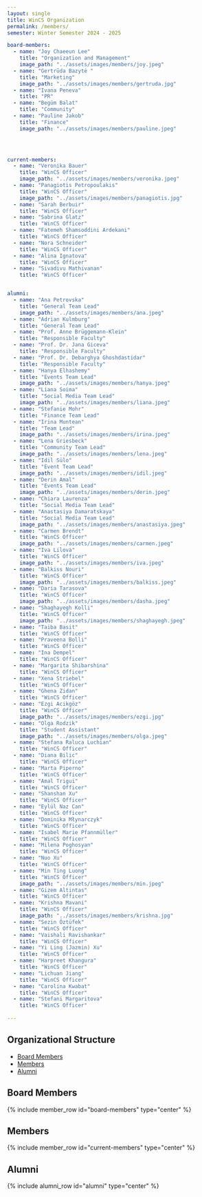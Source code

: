 ```yaml
---
layout: single
title: WinCS Organization
permalink: /members/
semester: Winter Semester 2024 - 2025

board-members:
  - name: "Joy Chaeeun Lee"
    title: "Organization and Management"
    image_path: "../assets/images/members/joy.jpeg"
  - name: "Gertrūda Bazytė "
    title: "Marketing"
    image_path: "../assets/images/members/gertruda.jpg"  
  - name: "Ivana Peneva"
    title: "PR"
  - name: "Begüm Balat"
    title: "Community"
  - name: "Pauline Jakob"
    title: "Finance"
    image_path: "../assets/images/members/pauline.jpeg"
  



current-members:
  - name: "Veronika Bauer"
    title: "WinCS Officer"
    image_path: "../assets/images/members/veronika.jpeg"
  - name: "Panagiotis Petropoulakis"
    title: "WinCS Officer"
    image_path: "../assets/images/members/panagiotis.jpg"
  - name: "Sarah Berbuir"
    title: "WinCS Officer"
  - name: "Sabrina Glatz"
    title: "WinCS Officer"
  - name: "Fatemeh Shamsoddini Ardekani"
    title: "WinCS Officer"
  - name: "Nora Schneider"
    title: "WinCS Officer"
  - name: "Alina Ignatova"
    title: "WinCS Officer"
  - name: "Sivadivu Mathivanan"
    title: "WinCS Officer"


alumni:
  - name: "Ana Petrovska"
    title: "General Team Lead"
    image_path: "../assets/images/members/ana.jpeg"
  - name: "Adrian Kulmburg"
    title: "General Team Lead"
  - name: "Prof. Anne Brüggemann-Klein"
    title: "Responsible Faculty"
  - name: "Prof. Dr. Jana Giceva"
    title: "Responsible Faculty"
  - name: "Prof. Dr. Debarghya Ghoshdastidar"
    title: "Responsible Faculty"
  - name: "Hanya Elhashemy"
    title: "Events Team Lead"
    image_path: "../assets/images/members/hanya.jpeg"
  - name: "Liana Soima"
    title: "Social Media Team Lead"
    image_path: "../assets/images/members/liana.jpeg"
  - name: "Stefanie Mohr"
    title: "Finance Team Lead"
  - name: "Irina Muntean"
    title: "Team Lead"
    image_path: "../assets/images/members/irina.jpeg"
  - name: "Lena Griesbeck"
    title: "Community Team Lead"
    image_path: "../assets/images/members/lena.jpeg"
  - name: "Idil Sülo"
    title: "Event Team Lead"
    image_path: "../assets/images/members/idil.jpeg"
  - name: "Derin Amal"
    title: "Events Team Lead"
    image_path: "../assets/images/members/derin.jpeg"
  - name: "Chiara Laurenza"
    title: "Social Media Team Lead"
  - name: "Anastasiya Damaratskaya"
    title: "Social Media Team Lead"
    image_path: "../assets/images/members/anastasiya.jpeg"
  - name: "Carmen Brendt"
    title: "WinCS Officer"
    image_path: "../assets/images/members/carmen.jpeg"
  - name: "Iva Lilova"
    title: "WinCS Officer"
    image_path: "../assets/images/members/iva.jpeg"
  - name: "Balkiss Nouri"
    title: "WinCS Officer"
    image_path: "../assets/images/members/balkiss.jpeg"
  - name: "Daria Tarasova"
    title: "WinCS Officer"
    image_path: "../assets/images/members/dasha.jpeg"
  - name: "Shaghayegh Kolli"
    title: "WinCS Officer"
    image_path: "../assets/images/members/shaghayegh.jpeg"
  - name: "Taiba Basit"
    title: "WinCS Officer"
  - name: "Praveena Bolli"
    title: "WinCS Officer"
  - name: "Ina Dempel"
    title: "WinCS Officer"
  - name: "Margarita Shibarshina"
    title: "WinCS Officer"
  - name: "Xena Striebel"
    title: "WinCS Officer"
  - name: "Ghena Zidan"
    title: "WinCS Officer"
  - name: "Ezgi Acikgöz"
    title: "WinCS Officer"
    image_path: "../assets/images/members/ezgi.jpg"
  - name: "Olga Rodzik"
    title: "Student Assistant"
    image_path: "../assets/images/members/olga.jpeg"
  - name: "Stefana Raluca Luchian"
    title: "WinCS Officer"
  - name: "Diana Bilic"
    title: "WinCS Officer"
  - name: "Marta Piperno"
    title: "WinCS Officer"
  - name: "Amal Trigui"
    title: "WinCS Officer"
  - name: "Shanshan Xu"
    title: "WinCS Officer"
  - name: "Eylül Naz Can"
    title: "WinCS Officer"
  - name: "Dominika Młynarczyk"
    title: "WinCS Officer"
  - name: "Isabel Marie Pfannmüller"
    title: "WinCS Officer"
  - name: "Milena Poghosyan"
    title: "WinCS Officer"
  - name: "Nuo Xu"
    title: "WinCS Officer"
  - name: "Min Ting Luong"
    title: "WinCS Officer"
    image_path: "../assets/images/members/min.jpeg"
  - name: "Gizem Altintas"
    title: "WinCS Officer"
  - name: "Krishna Mavani"
    title: "WinCS Officer"
    image_path: "../assets/images/members/krishna.jpg"
  - name: "Sezin Öztüfek"
    title: "WinCS Officer"
  - name: "Vaishali Ravishankar"
    title: "WinCS Officer"
  - name: "Yi Ling (Jazmin) Xu"
    title: "WinCS Officer"
  - name: "Harpreet Khangura"
    title: "WinCS Officer"
  - name: "Lichuan Jiang"
    title: "WinCS Officer"
  - name: "Carolina Kwabat"
    title: "WinCS Officer"
  - name: "Stefani Margaritova"
    title: "WinCS Officer"
  
---
```


## Organizational Structure

- [Board Members](#board-members)
- [Members](#current-members)
- [Alumni](#alumni)

<h2 id="board-members">Board Members</h2>
{% include member_row id="board-members" type="center" %}


<h2 id="current-members">Members</h2>
{% include member_row id="current-members" type="center" %}


<h2 id="alumni">Alumni</h2>
{% include alumni_row id="alumni" type="center" %}
